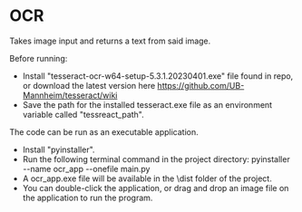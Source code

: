 # OCR
 Takes image input and returns a text from said image.

 Before running:
 - Install "tesseract-ocr-w64-setup-5.3.1.20230401.exe" file found in repo, or download the latest version here https://github.com/UB-Mannheim/tesseract/wiki 
 - Save the path for the installed tesseract.exe file as an environment variable called "tessreact_path".


The code can be run as an executable application. 
- Install "pyinstaller".
- Run the following terminal command in the project directory: pyinstaller --name ocr_app --onefile main.py
- A ocr_app.exe file will be available in the \dist folder of the project.
- You can double-click the application, or drag and drop an image file on the application to run the program.

 
